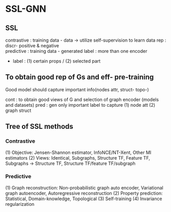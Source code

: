 # SSL-GNN

## SSL

contrastive : training data - data -> utilize self-supervision to learn data rep : discr- positive & negative  
predictive : training data - generated label : more than one encoder 
 - label : (1) certain props / (2) selected part

## To obtain good rep of Gs and eff- pre-training
Good model should capture important info(nodes attr, struct- topo-)

cont : to obtain good views of G and selection of graph encoder (models and datasets)
pred : gen only important label to capture (1) node att (2) graph struct

## Tree of SSL methods
### Contrastive
(1) Objective: Jensen-Shannon estimator, InfoNCE/NT-Xent, Other MI estimators
(2) Views: Identical, Subgraphs, Structure TF, Feature TF, Subgraphs → Structure TF, Structure TF/feature TF/subgraph

### Predictive
(1) Graph reconstruction: Non-probabilistic graph auto encoder, Variational graph autoencoder, Autoregressive reconstruction
(2) Property prediction: Statistical, Domain-knowledge, Topological
(3) Self-training
(4) Invariance regularization

